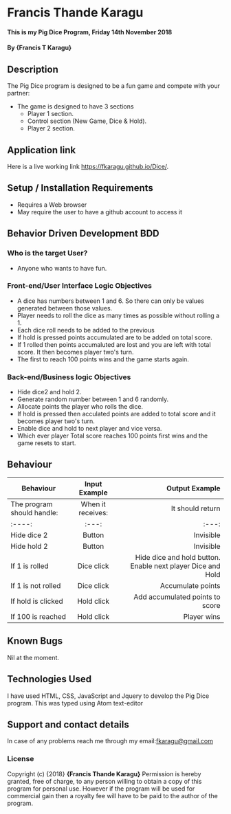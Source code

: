 # Francis Thande Karagu
#### This is my Pig Dice Program, Friday 14th November 2018
#### By **{Francis T Karagu}**

## Description

The Pig Dice program is designed to be a fun game and compete with your partner:

* The game is designed to have 3 sections
	*  Player 1 section.
	*  Control section (New Game, Dice & Hold).
	*  Player 2 section.

## Application link
Here is a live working link https://fkaragu.github.io/Dice/.

## Setup / Installation Requirements
* Requires a Web browser
* May require the user to have a github account to access it

## Behavior Driven Development BDD
### Who is the target User?
* Anyone who wants to have fun.

### Front-end/User Interface Logic Objectives
* A dice has numbers between 1 and 6. So there can only be values generated between those values.
* Player needs to roll the dice as many times as possible without rolling a 1.
* Each dice roll needs to be added to the previous
* If hold is pressed points accumulated are to be added on total score.
* If 1 rolled then points accumaluted are lost and you are left with total score. It then becomes player two's turn.
* The first to reach 100 points wins and the game starts again.

### Back-end/Business logic Objectives
* Hide dice2  and hold 2.
* Generate random number between 1 and 6 randomly.
* Allocate points the player who rolls the dice.
* If hold is pressed then acculated points are added to total score and it becomes player two's turn.
* Enable dice and hold to next player and vice versa.
* Which ever player Total score reaches 100 points first wins and the game resets to start.

## Behaviour
| Behaviour                              | Input Example     | Output Example    |
|----               | :---:             |---: |
| The program should handle:    | When it receives:     | It should return  |                             
|:----:               | :---:             |:---: |
| Hide dice 2             | Button          | Invisible              |
| Hide hold 2             | Button          | Invisible              |
| If 1 is rolled          | Dice click          | Hide dice and hold button. Enable next player Dice and Hold    |
| If 1 is not rolled          | Dice click          | Accumulate points        |
| If hold is clicked          | Hold click          | Add accumulated points to score  |
| If 100 is reached          | Hold click          | Player wins  |

## Known Bugs
Nil at the moment.

## Technologies Used
I have used HTML, CSS, JavaScript and Jquery to develop the Pig Dice program. This was typed using Atom text-editor

## Support and contact details
In case of any problems reach me through my email:fkaragu@gmail.com

### License
Copyright (c) {2018} **{Francis Thande Karagu}**
Permission is hereby granted, free of charge, to any person willing to obtain a copy of this program for personal use. However if the program will be used for commercial gain then a royalty fee will have to be paid to the author of the program.

